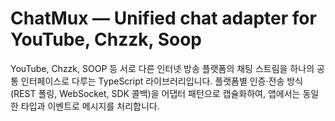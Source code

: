 # ChatMux — Unified chat adapter for YouTube, Chzzk, Soop

YouTube, Chzzk, SOOP 등 서로 다른 인터넷 방송 플랫폼의 채팅 스트림을 하나의 공통 인터페이스로 다루는 TypeScript 라이브러리입니다.
플랫폼별 인증·전송 방식(REST 폴링, WebSocket, SDK 콜백)을 어댑터 패턴으로 캡슐화하여, 앱에서는 동일한 타입과 이벤트로 메시지를 처리합니다.

